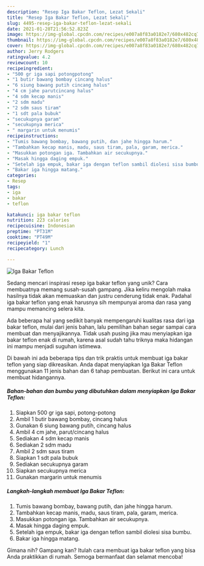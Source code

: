 ```yaml
---
description: "Resep Iga Bakar Teflon, Lezat Sekali"
title: "Resep Iga Bakar Teflon, Lezat Sekali"
slug: 4495-resep-iga-bakar-teflon-lezat-sekali
date: 2021-01-28T21:56:52.823Z
image: https://img-global.cpcdn.com/recipes/e007a8f83a0182e7/680x482cq70/iga-bakar-teflon-foto-resep-utama.jpg
thumbnail: https://img-global.cpcdn.com/recipes/e007a8f83a0182e7/680x482cq70/iga-bakar-teflon-foto-resep-utama.jpg
cover: https://img-global.cpcdn.com/recipes/e007a8f83a0182e7/680x482cq70/iga-bakar-teflon-foto-resep-utama.jpg
author: Jerry Rodgers
ratingvalue: 4.2
reviewcount: 10
recipeingredient:
- "500 gr iga sapi potongpotong"
- "1 butir bawang bombay cincang halus"
- "6 siung bawang putih cincang halus"
- "4 cm jahe parutcincang halus"
- "4 sdm kecap manis"
- "2 sdm madu"
- "2 sdm saus tiram"
- "1 sdt pala bubuk"
- "secukupnya garam"
- "secukupnya merica"
- " margarin untuk menumis"
recipeinstructions:
- "Tumis bawang bombay, bawang putih, dan jahe hingga harum."
- "Tambahkan kecap manis, madu, saus tiram, pala, garam, merica."
- "Masukkan potongan iga. Tambahkan air secukupnya."
- "Masak hingga daging empuk."
- "Setelah iga empuk, bakar iga dengan teflon sambil diolesi sisa bumbu."
- "Bakar iga hingga matang."
categories:
- Resep
tags:
- iga
- bakar
- teflon

katakunci: iga bakar teflon 
nutrition: 223 calories
recipecuisine: Indonesian
preptime: "PT31M"
cooktime: "PT49M"
recipeyield: "1"
recipecategory: Lunch

---
```



![Iga Bakar Teflon](https://img-global.cpcdn.com/recipes/e007a8f83a0182e7/680x482cq70/iga-bakar-teflon-foto-resep-utama.jpg)

Sedang mencari inspirasi resep iga bakar teflon yang unik? Cara membuatnya memang susah-susah gampang. Jika keliru mengolah maka hasilnya tidak akan memuaskan dan justru cenderung tidak enak. Padahal iga bakar teflon yang enak harusnya sih mempunyai aroma dan rasa yang mampu memancing selera kita.



Ada beberapa hal yang sedikit banyak mempengaruhi kualitas rasa dari iga bakar teflon, mulai dari jenis bahan, lalu pemilihan bahan segar sampai cara membuat dan menyajikannya. Tidak usah pusing jika mau menyiapkan iga bakar teflon enak di rumah, karena asal sudah tahu triknya maka hidangan ini mampu menjadi suguhan istimewa.


Di bawah ini ada beberapa tips dan trik praktis untuk membuat iga bakar teflon yang siap dikreasikan. Anda dapat menyiapkan Iga Bakar Teflon menggunakan 11 jenis bahan dan 6 tahap pembuatan. Berikut ini cara untuk membuat hidangannya.

<!--inarticleads1-->

##### Bahan-bahan dan bumbu yang dibutuhkan dalam menyiapkan Iga Bakar Teflon:

1. Siapkan 500 gr iga sapi, potong-potong
1. Ambil 1 butir bawang bombay, cincang halus
1. Gunakan 6 siung bawang putih, cincang halus
1. Ambil 4 cm jahe, parut/cincang halus
1. Sediakan 4 sdm kecap manis
1. Sediakan 2 sdm madu
1. Ambil 2 sdm saus tiram
1. Siapkan 1 sdt pala bubuk
1. Sediakan secukupnya garam
1. Siapkan secukupnya merica
1. Gunakan  margarin untuk menumis




<!--inarticleads2-->

##### Langkah-langkah membuat Iga Bakar Teflon:

1. Tumis bawang bombay, bawang putih, dan jahe hingga harum.
1. Tambahkan kecap manis, madu, saus tiram, pala, garam, merica.
1. Masukkan potongan iga. Tambahkan air secukupnya.
1. Masak hingga daging empuk.
1. Setelah iga empuk, bakar iga dengan teflon sambil diolesi sisa bumbu.
1. Bakar iga hingga matang.




Gimana nih? Gampang kan? Itulah cara membuat iga bakar teflon yang bisa Anda praktikkan di rumah. Semoga bermanfaat dan selamat mencoba!
